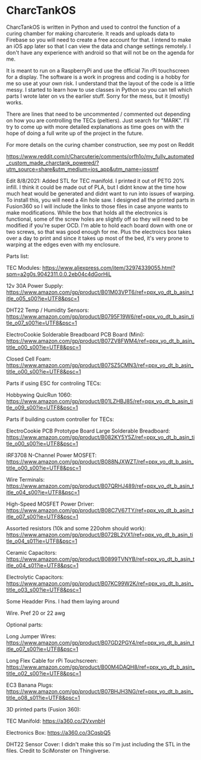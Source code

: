 # CharcTankOS

CharcTankOS is written in Python and used to control the function of a curing chamber for making charcuterie.  It reads and uploads data to Firebase so you will need to create a free account for that.  I intend to make an iOS app later so that I can view the data and change settings remotely.  I don't have any experience with android so that will not be on the agenda for me.

It is meant to run on a RaspberryPi and use the official 7in rPi touchscreen for a display.  The software is a work in progress and coding is a hobby for me so use at your own risk.  I understand that the layout of the code is a little messy.  I started to learn how to use classes in Python so you can tell which parts I wrote later on vs the earlier stuff.  Sorry for the mess, but it (mostly) works.

There are lines that need to be uncommented  / commented out depending on how you are controlling the TECs (peltiers). Just search for "MARK".  I'll try to come up with more detailed explanations as time goes on with the hope of doing a full write up of the project in the future.

For more details on the curing chamber construction, see my post on Reddit

https://www.reddit.com/r/Charcuterie/comments/orfh1o/my_fully_automated_custom_made_charctank_powered/?utm_source=share&utm_medium=ios_app&utm_name=iossmf

Edit 8/8/2021: Added STL for TEC manifold.  I printed it out of PETG 20% infill.  I think it could be made out of PLA, but I didnt know at the time how much heat would be generated and didnt want to run into issues of warping.  To install this, you will need a 4in hole saw.  I designed all the printed parts in Fusion360 so I will include the links to those files in case anyone wants to make modifications. While the box that holds all the electronics is functional, some of the screw holes are slightly off so they will need to be modified if you're super OCD.  I'm able to hold each board down with one or two screws, so that was good enough for me.  Plus the electroics box takes over a day to print and since it takes up most of the bed, it's very prone to warping at the edges even with my enclosure.    

Parts list:

TEC Modules: https://www.aliexpress.com/item/32974339055.html?spm=a2g0s.9042311.0.0.2eb04c4dGorHiL

12v 30A Power Supply: https://www.amazon.com/gp/product/B01M03VPT6/ref=ppx_yo_dt_b_asin_title_o05_s00?ie=UTF8&psc=1

DHT22 Temp / Humidity Sensors: https://www.amazon.com/gp/product/B0795F19W6/ref=ppx_yo_dt_b_asin_title_o07_s00?ie=UTF8&psc=1

ElectroCookie Solderable Breadboard PCB Board (Mini): https://www.amazon.com/gp/product/B07ZV8FWM4/ref=ppx_yo_dt_b_asin_title_o00_s00?ie=UTF8&psc=1

Closed Cell Foam: https://www.amazon.com/gp/product/B07SZ5CMN3/ref=ppx_yo_dt_b_asin_title_o00_s00?ie=UTF8&psc=1

Parts if using ESC for controling TECs:

Hobbywing QuicRun 1060: https://www.amazon.com/gp/product/B01LZHBJ85/ref=ppx_yo_dt_b_asin_title_o09_s00?ie=UTF8&psc=1

Parts if building custom controller for TECs: 

ElectroCookie PCB Prototype Board Large Solderable Breadboard: https://www.amazon.com/gp/product/B082KY5Y5Z/ref=ppx_yo_dt_b_asin_title_o00_s00?ie=UTF8&psc=1

IRF3708 N-Channel Power MOSFET: https://www.amazon.com/gp/product/B088NJXWZT/ref=ppx_yo_dt_b_asin_title_o00_s00?ie=UTF8&psc=1

Wire Terminals: https://www.amazon.com/gp/product/B07QRHJ489/ref=ppx_yo_dt_b_asin_title_o04_s00?ie=UTF8&psc=1

High-Speed MOSFET Power Driver: https://www.amazon.com/gp/product/B08C7V67TY/ref=ppx_yo_dt_b_asin_title_o07_s00?ie=UTF8&psc=1

Assorted resistors (10k and some 220ohm should work): https://www.amazon.com/gp/product/B072BL2VX1/ref=ppx_yo_dt_b_asin_title_o04_s01?ie=UTF8&psc=1

Ceramic Capacitors: https://www.amazon.com/gp/product/B0899TVNYB/ref=ppx_yo_dt_b_asin_title_o04_s01?ie=UTF8&psc=1

Electrolytic Capacitors: https://www.amazon.com/gp/product/B07KC99W2K/ref=ppx_yo_dt_b_asin_title_o03_s00?ie=UTF8&psc=1

Some Headder Pins.  I had them laying around

Wire.  Pref 20 or 22 awg

Optional parts:

Long Jumper Wires: https://www.amazon.com/gp/product/B07GD2PGY4/ref=ppx_yo_dt_b_asin_title_o07_s00?ie=UTF8&psc=1

Long Flex Cable for rPi Touchscreen: https://www.amazon.com/gp/product/B00M4DAQH8/ref=ppx_yo_dt_b_asin_title_o02_s00?ie=UTF8&psc=1

EC3 Banana Plugs: https://www.amazon.com/gp/product/B07BHJH3NG/ref=ppx_yo_dt_b_asin_title_o08_s01?ie=UTF8&psc=1


3D printed parts (Fusion 360):

TEC Manifold: https://a360.co/2VxvnbH

Electronics Box: https://a360.co/3CqsbQ5

DHT22 Sensor Cover: I didn't make this so I'm just including the STL in the files.  Credit to SciMonster on Thingiverse.
